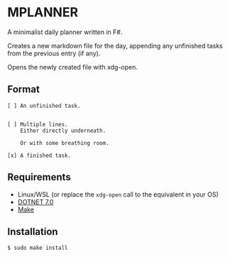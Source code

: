 # MPLANNER

A minimalist daily planner written in F#.

Creates a new markdown file for the day, appending any unfinished tasks from the previous entry (if any).

Opens the newly created file with xdg-open.

## Format
```
[ ] An unfinished task.


[ ] Multiple lines.
    Either directly underneath.

    Or with some breathing room.

[x] A finished task.
```

## Requirements
* Linux/WSL (or replace the `xdg-open` call to the equivalent in your OS)
* [DOTNET 7.0](https://dotnet.microsoft.com/en-us/download/dotnet/7.0)
* [Make](https://www.gnu.org/software/make/)

## Installation
```bash
$ sudo make install
```
